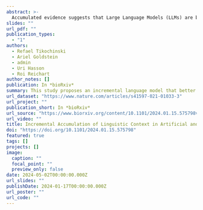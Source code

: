 ```yaml
---
abstract: >-
  Accumulated evidence suggests that Large Language Models (LLMs) are beneficial in predicting neural signals related to narrative processing. The way LLMs integrate context over large timescales, however, is fundamentally different from the way the brain does it. In this study, we show that unlike LLMs that apply parallel processing of large contextual windows, the incoming context to the brain is limited to short windows of a few tens of words. We hypothesize that whereas lower-level brain areas process short contextual windows, higher-order areas in the default-mode network (DMN) engage in an online incremental mechanism where the incoming short context is summarized and integrated with information accumulated across long timescales. Consequently, we introduce a novel LLM that instead of processing the entire context at once, it incrementally generates a concise summary of previous information. As predicted, we found that neural activities at the DMN were better predicted by the incremental model, and conversely, lower-level areas were better predicted with short-context-window LLM.
slides: ""
url_pdf: ""
publication_types:
  - "1"
authors:
  - Refael Tikochinski
  - Ariel Goldstein
  - admin
  - Uri Hasson
  - Roi Reichart
author_notes: []
publication: In *bioRxiv*
summary: This study proposes an incremental language model that better captures how the brain processes auditory context over long timescales by summarizing information incrementally, matching neural activities in the neural networks.
url_dataset: "https://www.nature.com/articles/s41597-021-01033-3"
url_project: ""
publication_short: In *bioRxiv*
url_source: "https://www.biorxiv.org/content/10.1101/2024.01.15.575798v2.full"
url_video: ""
title: Incremental Accumulation of Linguistic Context in Artificial and Biological Neural Networks
doi: "https://doi.org/10.1101/2024.01.15.575798"
featured: true
tags: []
projects: []
image:
  caption: ""
  focal_point: ""
  preview_only: false
date: 2024-05-02T00:00:00.000Z
url_slides: ""
publishDate: 2024-01-17T00:00:00.000Z
url_poster: ""
url_code: ""
---
```

